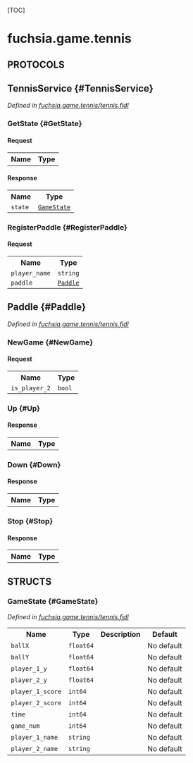 [TOC]

# fuchsia.game.tennis


## **PROTOCOLS**

## TennisService {#TennisService}
*Defined in [fuchsia.game.tennis/tennis.fidl](https://fuchsia.googlesource.com/fuchsia/+/master/sdk/fidl/fuchsia.game.tennis/tennis.fidl#8)*


### GetState {#GetState}


#### Request
<table>
    <tr><th>Name</th><th>Type</th></tr>
    </table>


#### Response
<table>
    <tr><th>Name</th><th>Type</th></tr>
    <tr>
            <td><code>state</code></td>
            <td>
                <code><a class='link' href='#GameState'>GameState</a></code>
            </td>
        </tr></table>

### RegisterPaddle {#RegisterPaddle}


#### Request
<table>
    <tr><th>Name</th><th>Type</th></tr>
    <tr>
            <td><code>player_name</code></td>
            <td>
                <code>string</code>
            </td>
        </tr><tr>
            <td><code>paddle</code></td>
            <td>
                <code><a class='link' href='#Paddle'>Paddle</a></code>
            </td>
        </tr></table>



## Paddle {#Paddle}
*Defined in [fuchsia.game.tennis/tennis.fidl](https://fuchsia.googlesource.com/fuchsia/+/master/sdk/fidl/fuchsia.game.tennis/tennis.fidl#26)*


### NewGame {#NewGame}


#### Request
<table>
    <tr><th>Name</th><th>Type</th></tr>
    <tr>
            <td><code>is_player_2</code></td>
            <td>
                <code>bool</code>
            </td>
        </tr></table>



### Up {#Up}




#### Response
<table>
    <tr><th>Name</th><th>Type</th></tr>
    </table>

### Down {#Down}




#### Response
<table>
    <tr><th>Name</th><th>Type</th></tr>
    </table>

### Stop {#Stop}




#### Response
<table>
    <tr><th>Name</th><th>Type</th></tr>
    </table>



## **STRUCTS**

### GameState {#GameState}
*Defined in [fuchsia.game.tennis/tennis.fidl](https://fuchsia.googlesource.com/fuchsia/+/master/sdk/fidl/fuchsia.game.tennis/tennis.fidl#13)*





<table>
    <tr><th>Name</th><th>Type</th><th>Description</th><th>Default</th></tr><tr>
            <td><code>ballX</code></td>
            <td>
                <code>float64</code>
            </td>
            <td></td>
            <td>No default</td>
        </tr><tr>
            <td><code>ballY</code></td>
            <td>
                <code>float64</code>
            </td>
            <td></td>
            <td>No default</td>
        </tr><tr>
            <td><code>player_1_y</code></td>
            <td>
                <code>float64</code>
            </td>
            <td></td>
            <td>No default</td>
        </tr><tr>
            <td><code>player_2_y</code></td>
            <td>
                <code>float64</code>
            </td>
            <td></td>
            <td>No default</td>
        </tr><tr>
            <td><code>player_1_score</code></td>
            <td>
                <code>int64</code>
            </td>
            <td></td>
            <td>No default</td>
        </tr><tr>
            <td><code>player_2_score</code></td>
            <td>
                <code>int64</code>
            </td>
            <td></td>
            <td>No default</td>
        </tr><tr>
            <td><code>time</code></td>
            <td>
                <code>int64</code>
            </td>
            <td></td>
            <td>No default</td>
        </tr><tr>
            <td><code>game_num</code></td>
            <td>
                <code>int64</code>
            </td>
            <td></td>
            <td>No default</td>
        </tr><tr>
            <td><code>player_1_name</code></td>
            <td>
                <code>string</code>
            </td>
            <td></td>
            <td>No default</td>
        </tr><tr>
            <td><code>player_2_name</code></td>
            <td>
                <code>string</code>
            </td>
            <td></td>
            <td>No default</td>
        </tr>
</table>














